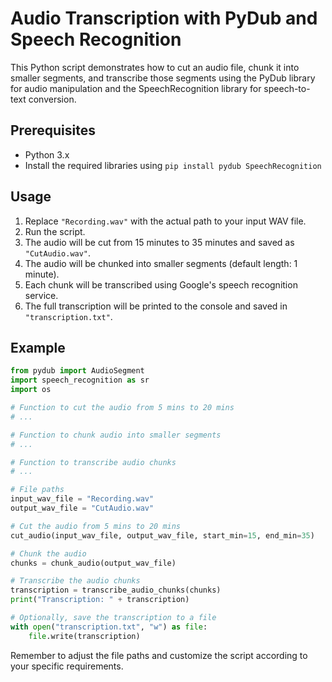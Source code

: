# Audio Transcription with PyDub and Speech Recognition

This Python script demonstrates how to cut an audio file, chunk it into smaller segments, and transcribe those segments using the PyDub library for audio manipulation and the SpeechRecognition library for speech-to-text conversion.

## Prerequisites

- Python 3.x
- Install the required libraries using `pip install pydub SpeechRecognition`

## Usage

1. Replace `"Recording.wav"` with the actual path to your input WAV file.
2. Run the script.
3. The audio will be cut from 15 minutes to 35 minutes and saved as `"CutAudio.wav"`.
4. The audio will be chunked into smaller segments (default length: 1 minute).
5. Each chunk will be transcribed using Google's speech recognition service.
6. The full transcription will be printed to the console and saved in `"transcription.txt"`.

## Example

```python
from pydub import AudioSegment
import speech_recognition as sr
import os

# Function to cut the audio from 5 mins to 20 mins
# ...

# Function to chunk audio into smaller segments
# ...

# Function to transcribe audio chunks
# ...

# File paths
input_wav_file = "Recording.wav"
output_wav_file = "CutAudio.wav"

# Cut the audio from 5 mins to 20 mins
cut_audio(input_wav_file, output_wav_file, start_min=15, end_min=35)

# Chunk the audio
chunks = chunk_audio(output_wav_file)

# Transcribe the audio chunks
transcription = transcribe_audio_chunks(chunks)
print("Transcription: " + transcription)

# Optionally, save the transcription to a file
with open("transcription.txt", "w") as file:
    file.write(transcription)
```

Remember to adjust the file paths and customize the script according to your specific requirements.
